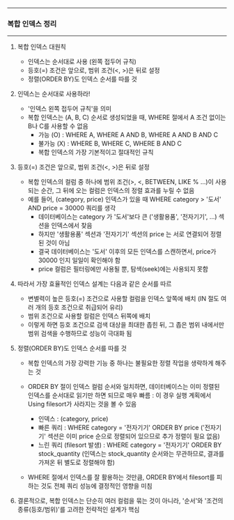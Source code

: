 -----
### 복합 인덱스 정리
-----
1. 복합 인덱스 대원칙
   - 인덱스는 순서대로 사용 (왼쪽 접두어 규칙)
   - 등호(=) 조건은 앞으로, 범위 조건(<, >)은 뒤로 설정
   - 정렬(ORDER BY)도 인덱스 순서를 따를 것

2. 인덱스는 순서대로 사용하라!
   - '인덱스 왼쪽 접두어 규칙'을 의미
   - 복합 인덱스는 (A, B, C) 순서로 생성되었을 때, WHERE 절에서 A 조건 없이는 B나 C를 사용할 수 없음
     + 가능 (O) : WHERE A, WHERE A AND B, WHERE A AND B AND C
     + 불가능 (X) : WHERE B, WHERE C, WHERE B AND C
     + 복합 인덱스의 가장 기본적이고 절대적인 규칙

3. 등호(=) 조건은 앞으로, 범위 조건(<, >)은 뒤로 설정
   - 복합 인덱스의 컬럼 중 하나에 범위 조건(>, <, BETWEEN, LIKE % ...)이 사용되는 순간, 그 뒤에 오는 컬럼은 인덱스의 정렬 효과를 누릴 수 없음
   - 예를 들어, (category, price) 인덱스가 있을 때 WHERE category > '도서' AND price = 30000 쿼리를 생각
     + 데이터베이스는 category 가 '도서'보다 큰 ('생활용품', '전자기기', ...) 섹션을 인덱스에서 찾음
     + 하지만 '생활용품' 섹션과 '전자기기' 섹션의 price 는 서로 연결되어 정렬된 것이 아님
     + 결국 데이터베이스는 '도서' 이후의 모든 인덱스를 스캔하면서, price가 30000 인지 일일이 확인해야 함
     + price 컬럼은 필터링에만 사용될 뿐, 탐색(seek)에는 사용되지 못함

4. 따라서 가장 효율적인 인덱스 설계는 다음과 같은 순서를 따르
   - 변별력이 높은 등호(=) 조건으로 사용할 컬럼을 인덱스 앞쪽에 배치 (IN 절도 여러 개의 등호 조건으로 취급되어 유리)
   - 범위 조건으로 사용할 컬럼은 인덱스 뒤쪽에 배치
   - 이렇게 하면 등호 조건으로 검색 대상을 최대한 좁힌 뒤, 그 좁은 범위 내에서만 범위 검색을 수행하므로 성능이 극대화 됨

5. 정렬(ORDER BY)도 인덱스 순서를 따를 것
   - 복합 인덱스의 가장 강력한 기능 중 하나는 불필요한 정렬 작업을 생략하게 해주는 것
   - ORDER BY 절이 인덱스 컬럼 순서와 일치하면, 데이터베이스는 이미 정렬된 인덱스를 순서대로 읽기만 하면 되므로 매우 빠름 : 이 경우 실행 계획에서 Using filesort가 사라지는 것을 볼 수 있음
     + 인덱스 : (category, price)
     + 빠른 쿼리 : WHERE category = '전자기기' ORDER BY price ('전자기기' 섹션은 이미 price 순으로 정렬되어 있으므로 추가 정렬이 필요 없음)
     + 느린 쿼리 (filesort 발생) : WHERE category = '전자기기' ORDER BY stock_quantity (인덱스는 stock_quantity 순서와는 무관하므로, 결과를 가져온 뒤 별도로 정렬해야 함)

   - WHERE 절에서 인덱스를 잘 활용하는 것만큼, ORDER BY에서 filesort를 피하는 것도 전체 쿼리 성능에 결정적인 영향을 미침

6. 결론적으로, 복합 인덱스는 단순히 여러 컬럼을 묶는 것이 아니라, '순서'와 '조건의 종류(등호/범위)'를 고려한 전략적인 설계가 핵심
